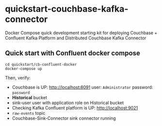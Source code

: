 # quickstart-couchbase-kafka-connector
Docker Compose quick development starting kit for deploying Couchbase + Confluent Kafka Platform and Distributed Couchbase Kafka Connector

## Quick start with Confluent docker compose

```
cd quickstart/cb-confluent-docker
docker-compose up
```

Then, verify:

* Couchbase is UP: [http://localhost:8091](http://localhost:8091) user: `Administrator` password: `password`
* **Historical** bucket
* sink-user user with application role on Historical bucket
* Checking Kafka Confluent platform is UP: [http://localhost:9021](http://localhost:9021)
* `raw-events` topic
* Couchbase-Sink-Connector sink connector running